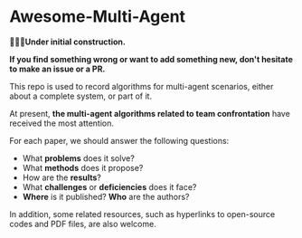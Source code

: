 # Awesome-Multi-Agent

**:running::running::running:Under initial construction.**

**If you find something wrong or want to add something new, don't hesitate to make an issue or a PR.**

This repo is used to record  algorithms for multi-agent scenarios, either about a complete system, or part of it. 

At present, **the multi-agent algorithms related to team confrontation** have received the most attention.

For each paper, we should answer the following questions:
- What **problems** does it solve?
- What **methods** does it propose?
- How are the **results**?
- What **challenges** or **deficiencies** does it face?
- **Where** is it published? **Who** are the authors?

In addition, some related resources, such as hyperlinks to open-source codes and PDF files, are also welcome.